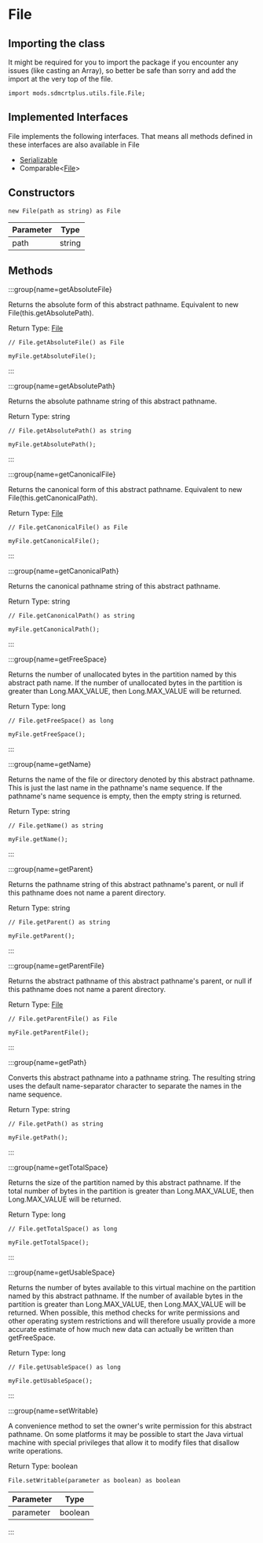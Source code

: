 # File

## Importing the class

It might be required for you to import the package if you encounter any issues (like casting an Array), so better be safe than sorry and add the import at the very top of the file.
```zenscript
import mods.sdmcrtplus.utils.file.File;
```


## Implemented Interfaces
File implements the following interfaces. That means all methods defined in these interfaces are also available in File

- [Serializable](/mods/sdmcrtplus/utils/core/Serializable)
- Comparable&lt;[File](/mods/sdmcrtplus/utils/file/File)&gt;

## Constructors


```zenscript
new File(path as string) as File
```
| Parameter |  Type  |
|-----------|--------|
| path      | string |



## Methods

:::group{name=getAbsoluteFile}

Returns the absolute form of this abstract pathname. Equivalent to new File(this.getAbsolutePath).

Return Type: [File](/mods/sdmcrtplus/utils/file/File)

```zenscript
// File.getAbsoluteFile() as File

myFile.getAbsoluteFile();
```

:::

:::group{name=getAbsolutePath}

Returns the absolute pathname string of this abstract pathname.

Return Type: string

```zenscript
// File.getAbsolutePath() as string

myFile.getAbsolutePath();
```

:::

:::group{name=getCanonicalFile}

Returns the canonical form of this abstract pathname. Equivalent to new File(this.getCanonicalPath).

Return Type: [File](/mods/sdmcrtplus/utils/file/File)

```zenscript
// File.getCanonicalFile() as File

myFile.getCanonicalFile();
```

:::

:::group{name=getCanonicalPath}

Returns the canonical pathname string of this abstract pathname.

Return Type: string

```zenscript
// File.getCanonicalPath() as string

myFile.getCanonicalPath();
```

:::

:::group{name=getFreeSpace}

Returns the number of unallocated bytes in the partition named by this abstract path name. If the number of unallocated bytes in the partition is greater than Long.MAX_VALUE, then Long.MAX_VALUE will be returned.

Return Type: long

```zenscript
// File.getFreeSpace() as long

myFile.getFreeSpace();
```

:::

:::group{name=getName}

Returns the name of the file or directory denoted by this abstract pathname. This is just the last name in the pathname's name sequence. If the pathname's name sequence is empty, then the empty string is returned.

Return Type: string

```zenscript
// File.getName() as string

myFile.getName();
```

:::

:::group{name=getParent}

Returns the pathname string of this abstract pathname's parent, or null if this pathname does not name a parent directory.

Return Type: string

```zenscript
// File.getParent() as string

myFile.getParent();
```

:::

:::group{name=getParentFile}

Returns the abstract pathname of this abstract pathname's parent, or null if this pathname does not name a parent directory.

Return Type: [File](/mods/sdmcrtplus/utils/file/File)

```zenscript
// File.getParentFile() as File

myFile.getParentFile();
```

:::

:::group{name=getPath}

Converts this abstract pathname into a pathname string. The resulting string uses the default name-separator character to separate the names in the name sequence.

Return Type: string

```zenscript
// File.getPath() as string

myFile.getPath();
```

:::

:::group{name=getTotalSpace}

Returns the size of the partition named by this abstract pathname. If the total number of bytes in the partition is greater than Long.MAX_VALUE, then Long.MAX_VALUE will be returned.

Return Type: long

```zenscript
// File.getTotalSpace() as long

myFile.getTotalSpace();
```

:::

:::group{name=getUsableSpace}

Returns the number of bytes available to this virtual machine on the partition named by this abstract pathname. If the number of available bytes in the partition is greater than Long.MAX_VALUE, then Long.MAX_VALUE will be returned. When possible, this method checks for write permissions and other operating system restrictions and will therefore usually provide a more accurate estimate of how much new data can actually be written than getFreeSpace.

Return Type: long

```zenscript
// File.getUsableSpace() as long

myFile.getUsableSpace();
```

:::

:::group{name=setWritable}

A convenience method to set the owner's write permission for this abstract pathname. On some platforms it may be possible to start the Java virtual machine with special privileges that allow it to modify files that disallow write operations.

Return Type: boolean

```zenscript
File.setWritable(parameter as boolean) as boolean
```

| Parameter |  Type   |
|-----------|---------|
| parameter | boolean |


:::


